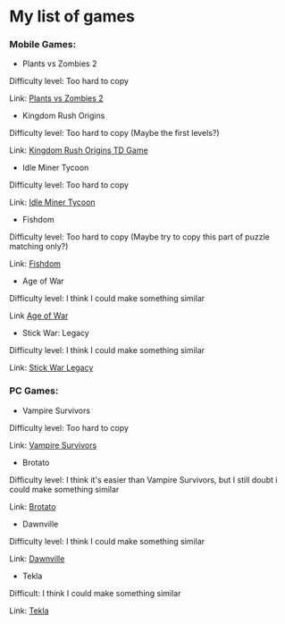 # My list of games

### Mobile Games:

- Plants vs Zombies 2

Difficulty level: Too hard to copy

Link: [Plants vs Zombies 2](https://play.google.com/store/apps/details?id=com.ea.game.pvz2_row&hl=pl&gl=US&pli=1)

- Kingdom Rush Origins

Difficulty level: Too hard to copy (Maybe the first levels?)

Link: [Kingdom Rush Origins TD Game](https://play.google.com/store/apps/details?id=com.ironhidegames.android.kingdomrushorigins&hl=pl&gl=US)

- Idle Miner Tycoon

Difficulty level: Too hard to copy

Link: [Idle Miner Tycoon](https://play.google.com/store/apps/details?id=com.fluffyfairygames.idleminertycoon&hl=pl&gl=US)

- Fishdom

Difficulty level: Too hard to copy (Maybe try to copy this part of puzzle matching only?)

Link: [Fishdom](https://play.google.com/store/apps/details?id=com.playrix.fishdomdd.gplay&hl=pl&gl=US)

- Age of War

Difficulty level: I think I could make something similar

Link [Age of War](https://play.google.com/store/apps/details?id=com.maxgames.ageofwar1&hl=pl&gl=US)

- Stick War: Legacy

Difficulty level: I think I could make something similar

Link: [Stick War Legacy](https://play.google.com/store/apps/details?id=com.maxgames.stickwarlegacy&hl=pl&gl=US)

### PC Games:

- Vampire Survivors

Difficulty level: Too hard to copy

Link: [Vampire Survivors](https://store.steampowered.com/app/1794680/Vampire_Survivors/)

- Brotato

Difficulty level: I think it's easier than Vampire Survivors, but I still doubt i could make something similar

Link: [Brotato](https://store.steampowered.com/app/1942280/Brotato/)

- Dawnville

Difficulty level: I think I could make something similar

Link: [Dawnville](https://sorensaket.itch.io/dawnville)

- Tekla

Difficult: I think I could make something similar

Link: [Tekla](https://store.steampowered.com/app/1871430/Tekla/) 
